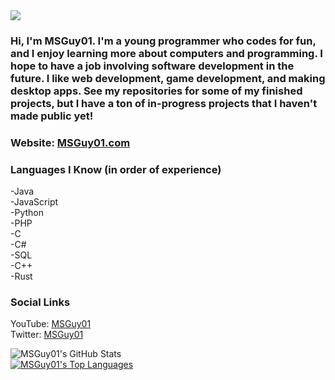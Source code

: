 <img src="https://msguy01.com/images/logo.png"/>

### Hi, I'm MSGuy01. I'm a young programmer who codes for fun, and I enjoy learning more about computers and programming. I hope to have a job involving software development in the future. I like web development, game development, and making desktop apps. See my repositories for some of my finished projects, but I have a ton of in-progress projects that I haven't made public yet!

### Website:  [MSGuy01.com](https://msguy01.com) 

### Languages I Know (in order of experience)
-Java
<br>
-JavaScript
<br>
-Python
<br>
-PHP
<br>
-C
<br>
-C#
<br>
-SQL
<br>
-C++
<br>
-Rust
<br>

### Social Links
YouTube: [MSGuy01](https://youtube.com/MSGuy01) 
<br>
Twitter: [MSGuy01](https://twitter/MSGuy01) 

![MSGuy01's GitHub Stats](https://github-readme-stats.vercel.app/api?username=msguy01)
<br>
[![MSGuy01's Top Languages](https://github-readme-stats.vercel.app/api/top-langs/?username=msguy01)](https://github.com/msguy01/github-readme-stats)

